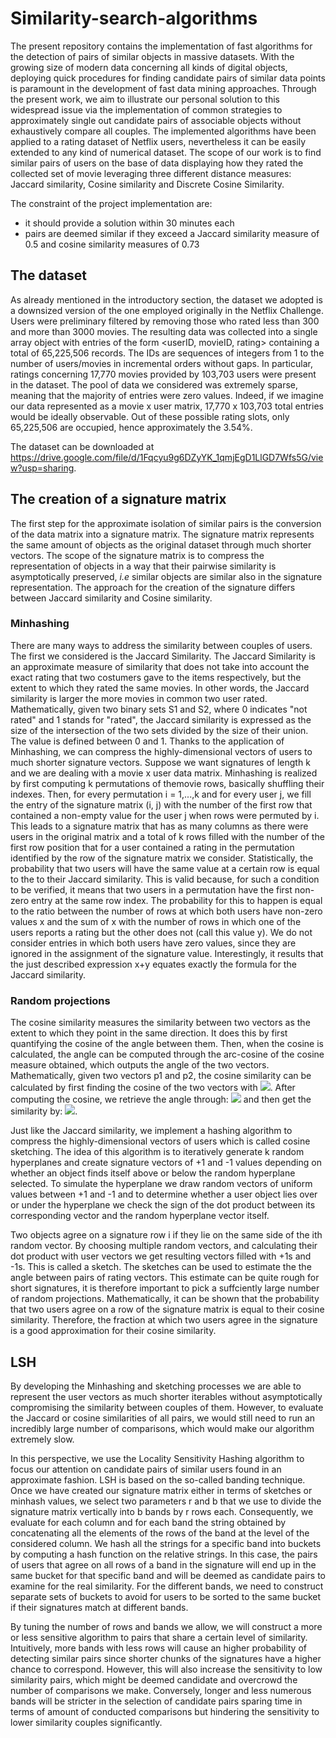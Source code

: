 # Similarity-search-algorithms

The present repository contains the implementation of fast algorithms for the detection of pairs of similar objects in massive datasets. With the growing size of
modern data concerning all kinds of digital objects, deploying quick procedures for finding candidate pairs of similar data points is paramount in the development of fast data mining approaches. Through the present work, we aim to illustrate our personal solution to this widespread issue via the implementation of common strategies to approximately single out candidate pairs of associable objects without exhaustively compare all couples. The implemented algorithms have been applied to a rating dataset of Netflix users, nevertheless it can be easily extended to any kind of numerical dataset. The scope of our work is to find similar pairs of users on the base of data displaying how they rated the collected set of movie leveraging three different distance measures: Jaccard similarity, Cosine similarity and Discrete Cosine Similarity.

The constraint of the project implementation are:
- it should provide a solution within 30 minutes each
- pairs are deemed similar if they exceed a Jaccard similarity measure of 0.5 and cosine similarity measures of 0.73

## The dataset
As already mentioned in the introductory section, the dataset we adopted is a downsized version of the one employed originally in the Netflix Challenge. Users were preliminary filtered by removing those who rated less than 300 and more than 3000 movies. The resulting data was collected into a single array object with entries of the form <userID, movieID, rating> containing a total of 65,225,506 records. The IDs are sequences of integers from 1 to the number of users/movies in incremental orders without gaps. In particular, ratings concerning 17,770 movies provided by 103,703 users were present in the dataset. The pool of data we considered was extremely sparse, meaning
that the majority of entries were zero values. Indeed, if we imagine our data represented as a movie x user matrix, 17,770 x 103,703 total entries would be ideally observable. Out of these possible rating slots, only 65,225,506 are occupied, hence approximately the 3.54%. 

The dataset can be downloaded at https://drive.google.com/file/d/1Fqcyu9g6DZyYK_1qmjEgD1LlGD7Wfs5G/view?usp=sharing.

## The creation of a signature matrix
The first step for the approximate isolation of similar pairs is the conversion of the data matrix into a signature matrix. The signature matrix represents the same amount of objects as the original dataset through much shorter vectors. The scope of the signature matrix is to compress the representation of objects in a way that their pairwise similarity is asymptotically preserved, *i.e* similar objects are similar also in the signature representation. The approach for the creation of the signature differs between Jaccard similarity and Cosine similarity. 

 ### Minhashing
There are many ways to address the similarity between couples of users. The first we considered is the Jaccard Similarity. The Jaccard Similarity is an approximate measure of similarity that does not take into account the exact rating that two costumers gave to the items respectively, but the extent to which they rated the same movies. In other words, the Jaccard similarity is larger the more movies in common two user rated.
Mathematically, given two binary sets S1 and S2, where 0 indicates "not rated" and 1 stands for "rated", the
Jaccard similarity is expressed as the size of the intersection of the two sets divided by the size of their union. The value is defined between 0 and 1. 
Thanks to the application of Minhashing, we can compress the highly-dimensional vectors of users to much shorter signature vectors. Suppose we want signatures of length k and we
are dealing with a movie x user data matrix. Minhashing is realized by first computing k permutations of themovie rows, basically shuffling their indexes. Then, for every permutation i = 1,...,k and for every user j, we fill the entry of the signature matrix (i, j) with the number of the first row that contained a non-empty value for the user j when rows were permuted by i. This leads to a signature matrix that has as many columns as there were users in the original matrix and a total of k rows filled with the number of the first row position that for a user contained a rating in the permutation identified by the row of the signature matrix we consider. Statistically, the probability that two users will have the same value at a certain row is equal to the to their Jaccard similarity. This is valid because, for such a condition to be verified, it means that two users in a permutation have the first non-zero entry at the same row index. The probability for this to happen is equal to the ratio between the number of rows at which both users have non-zero values x and the sum of x with the number of rows in which one of the users reports a rating but the other does not (call this value y). We do not consider entries in which both users have zero values, since they are ignored in the assignment of the signature value. Interestingly, it results that the just described expression x+y equates exactly the formula for the Jaccard similarity.

### Random projections
The cosine similarity measures the similarity between two vectors as the extent to which they point in the same direction. It does this by first quantifying the cosine of the angle between them. Then, when the cosine is calculated, the angle can be computed through the arc-cosine of the cosine measure obtained, which outputs the angle of the two vectors. Mathematically, given two vectors p1 and p2, the cosine similarity can be calculated by first finding the cosine of the two vectors with <img src="https://render.githubusercontent.com/render/math?math=\frac{p_1 \dot p_2}{||p_1|| \dot ||p_2||}">. After computing the cosine, we retrieve the angle through:
<img src="https://render.githubusercontent.com/render/math?math=arccos(\theta)">
and then get the similarity by: <img src="https://render.githubusercontent.com/render/math?math=cosine_similarity(p1; p2) = 1 - \frac{\theta}{180}">.


Just like the Jaccard similarity, we implement a hashing algorithm to compress the highly-dimensional vectors of users which is called cosine
sketching. The idea of this algorithm is to iteratively generate k random hyperplanes and create signature vectors of +1 and -1 values depending on whether an object finds itself above or below the random hyperplane selected. To simulate the hyperplane we draw random vectors of uniform values between +1 and -1 and to determine whether a user object lies over or under the hyperplane we check the sign of the dot product between its corresponding vector and the random hyperplane vector itself. 

Two objects agree on a signature row i if they lie on the same side of the ith random vector. By choosing multiple random vectors, and calculating their dot product with user vectors we get resulting vectors filled with +1s and -1s. This is called a sketch. The sketches can be used to estimate the the angle between pairs of rating vectors. This estimate can be quite rough for short signatures, it is therefore important to pick a suffciently large number of random projections. Mathematically, it can be shown that the probability that two users agree on a row of the signature matrix is equal to their cosine similarity. Therefore, the fraction at which two users agree in the signature is a good approximation for their cosine similarity.

## LSH
By developing the Minhashing and sketching processes we are able to represent the user vectors as much shorter iterables without asymptotically compromising the similarity between couples of them. However, to evaluate the Jaccard or cosine similarities of all pairs, we would still need to run an incredibly large number of comparisons,
which would make our algorithm extremely slow. 

In this perspective, we use the Locality Sensitivity Hashing algorithm to focus our attention on candidate pairs of similar users found in an approximate fashion. LSH is based on the so-called banding technique. Once we have created our signature matrix either in terms of sketches
or minhash values, we select two parameters r and b that we use to divide the signature matrix vertically into b bands by r rows each. Consequently, we evaluate for each column and for each band the string obtained by concatenating all the elements of the rows of the band at the level of the considered column. We hash all the
strings for a specific band into buckets by computing a hash function on the relative strings. In this case, the pairs of users that agree on all rows of a band in the signature will end up in the same bucket for that specific band and will be deemed as candidate pairs to examine for the real similarity. For the different bands, we need to construct separate sets of buckets to avoid for users to be sorted to the same bucket if their signatures match at different bands. 

By tuning the number of rows and bands we allow, we will construct a more or less sensitive algorithm to pairs that share a certain level of similarity. Intuitively, more bands with less rows will cause an higher probability of detecting similar pairs since shorter chunks of the signatures have a higher chance to correspond. However, this will also increase the sensitivity to low similarity pairs, which might be deemed candidate and overcrowd the number of comparisons we make. Conversely, longer and less numerous bands will be stricter in the selection of candidate pairs sparing time in terms of amount of conducted comparisons but hindering the sensitivity to lower similarity couples significantly.

